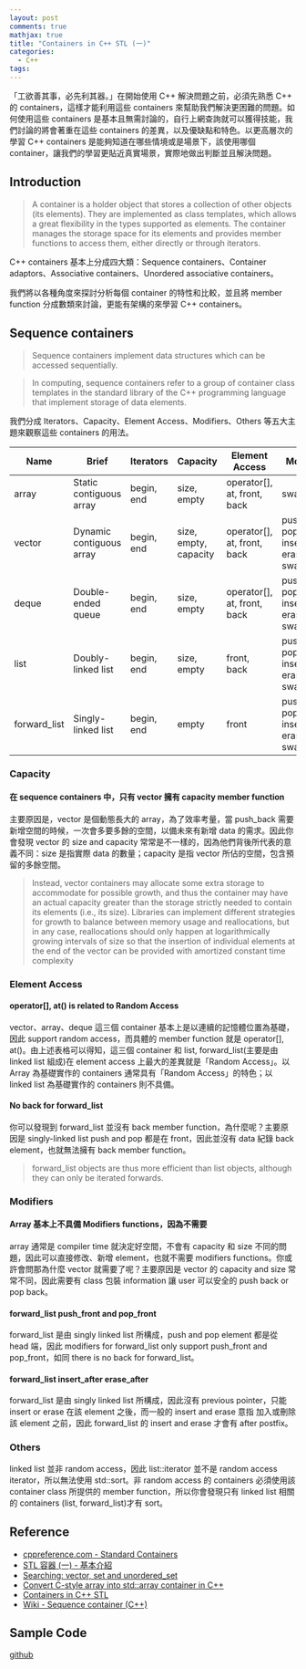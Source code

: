 ```yaml
---
layout: post
comments: true
mathjax: true
title: "Containers in C++ STL (一)"
categories:
  - C++
tags:
---
```

「工欲善其事，必先利其器。」在開始使用 C++ 解決問題之前，必須先熟悉 C++ 的 containers，這樣才能利用這些 containers 來幫助我們解決更困難的問題。如何使用這些 containers 是基本且無需討論的，自行上網查詢就可以獲得技能，我們討論的將會著重在這些 containers 的差異，以及優缺點和特色。以更高層次的學習 C++ containers 是能夠知道在哪些情境或是場景下，該使用哪個 container，讓我們的學習更貼近真實場景，實際地做出判斷並且解決問題。

<!--more-->

## Introduction
>A container is a holder object that stores a collection of other objects (its elements). They are implemented as class templates, which allows a great flexibility in the types supported as elements.
>The container manages the storage space for its elements and provides member functions to access them, either directly or through iterators.

C++ containers 基本上分成四大類：Sequence containers、Container adaptors、Associative containers、Unordered associative containers。

我們將以各種角度來探討分析每個 container 的特性和比較，並且將 member function 分成數類來討論，更能有架構的來學習 C++ containers。

## Sequence containers
>Sequence containers implement data structures which can be accessed sequentially.

>In computing, sequence containers refer to a group of container class templates in the standard library of the C++ programming language that implement storage of data elements.

我們分成 Iterators、Capacity、Element Access、Modifiers、Others 等五大主題來觀察這些 containers 的用法。

|Name        |Brief                   |Iterators |Capacity              |Element Access             |Modifiers                                                    |Others       |
|------------|------------------------|----------|----------------------|---------------------------|-------------------------------------------------------------|-------------|
|array       |Static contiguous array |begin, end|size, empty           |operator[], at, front, back|swap                                                         |             |
|vector      |Dynamic contiguous array|begin, end|size, empty, capacity |operator[], at, front, back|push_back, pop_back, insert, erase, swap, clear              |             |
|deque       |Double-ended queue      |begin, end|size, empty           |operator[], at, front, back|push_back, pop_back, insert, erase, swap, clear              |             |
|list        |Doubly-linked list      |begin, end|size, empty           |front, back                |push_back, pop_back, insert, erase, swap, clear              |sort, reverse|
|forward_list|Singly-linked list      |begin, end|empty                 |front                      |push_front, pop_front, insert_after, erase_after, swap, clear|sort, reverse|

### Capacity
#### 在 sequence containers 中，只有 vector 擁有 capacity member function
主要原因是，vector 是個動態長大的 array，為了效率考量，當 push_back 需要新增空間的時候，一次會多要多餘的空間，以備未來有新增 data 的需求。因此你會發現 vector 的 size and capacity 常常是不一樣的，因為他們背後所代表的意義不同：size 是指實際 data 的數量；capacity 是指 vector 所佔的空間，包含預留的多餘空間。

>Instead, vector containers may allocate some extra storage to accommodate for possible growth, and thus the container may have an actual capacity greater than the storage strictly needed to contain its elements (i.e., its size). Libraries can implement different strategies for growth to balance between memory usage and reallocations, but in any case, reallocations should only happen at logarithmically growing intervals of size so that the insertion of individual elements at the end of the vector can be provided with amortized constant time complexity

### Element Access
#### operator[], at() is related to Random Access
vector、array、deque 這三個 container 基本上是以連續的記憶體位置為基礎，因此 support random access，而具體的 member function 就是 operator[], at()。由上述表格可以得知，這三個 container 和 list, forward_list(主要是由 linked list 組成)在 element access 上最大的差異就是「Random Access」。以 Array 為基礎實作的 containers 通常具有「Random Access」的特色；以 linked list 為基礎實作的 containers 則不具備。

#### No back for forward_list
你可以發現到 forward_list 並沒有 back member function，為什麼呢？主要原因是 singly-linked list push and pop 都是在 front，因此並沒有 data 紀錄 back element，也就無法擁有 back member function。

>forward_list objects are thus more efficient than list objects, although they can only be iterated forwards.

### Modifiers
#### Array 基本上不具備 Modifiers functions，因為不需要
array 通常是 compiler time 就決定好空間，不會有 capacity 和 size 不同的問題，因此可以直接修改、新增 element，也就不需要 modifiers functions。你或許會問那為什麼 vector 就需要了呢？主要原因是 vector 的 capacity and size 常常不同，因此需要有 class 包裝 information 讓 user 可以安全的 push back or pop back。

#### forward_list push_front and pop_front
forward_list 是由 singly linked list 所構成，push and pop element 都是從 head 端，因此 modifiers for forward_list only support push_front and pop_front，如同 there is no back for forward_list。

#### forward_list insert_after erase_after
forward_list 是由 singly linked list 所構成，因此沒有 previous pointer，只能 insert or erase 在該 element 之後，而一般的 insert and erase 意指 加入或刪除該 element 之前，因此 forward_list 的 insert and erase 才會有 after postfix。

### Others
linked list 並非 random access，因此 list::iterator 並不是 random access iterator，所以無法使用 std::sort。非 random access 的 containers 必須使用該 container class 所提供的 member function，所以你會發現只有 linked list 相關的 containers (list, forward_list)才有 sort。

## Reference
* [cppreference.com - Standard Containers](http://www.cplusplus.com/reference/stl/)
* [STL 容器 (一) - 基本介紹](https://larry850806.github.io/2016/06/06/STL1/)
* [Searching: vector, set and unordered_set](https://medium.com/@gx578007/searching-vector-set-and-unordered-set-6649d1aa7752)
* [Convert C-style array into std::array container in C++](https://www.techiedelight.com/convert-c-style-array-into-std-array-container/)
* [Containers in C++ STL](https://www.geeksforgeeks.org/containers-cpp-stl/)
* [Wiki - Sequence container (C++)](https://en.wikipedia.org/wiki/Sequence_container_(C%2B%2B))

## Sample Code
[github](https://github.com/srhuang/c_plus_plus/tree/master/Containers/SequenceContainers)

